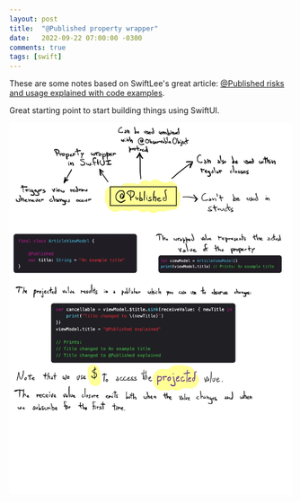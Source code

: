 ```yaml
---
layout: post
title:  "@Published property wrapper"
date:   2022-09-22 07:00:00 -0300
comments: true
tags: [swift]
---
```


These are some notes based on SwiftLee's great article: [@Published risks and usage explained with code examples](https://www.avanderlee.com/swiftui/published-property-wrapper/).

Great starting point to start building things using SwiftUI.

![published-notes](/resources/published_property_wrapper/published_property_wrapper.jpg)